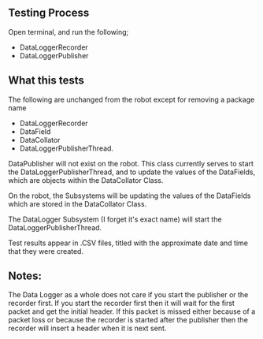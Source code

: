 ## Testing Process

Open terminal, and run the following;

* DataLoggerRecorder
* DataLoggerPublisher


## What this tests

The following are unchanged from the robot except for removing a package name
* DataLoggerRecorder
* DataField
* DataCollator
* DataLoggerPublisherThread.

DataPublisher will not exist on the robot.
This class currently serves to start the DataLoggerPublisherThread,
and to update the values of the DataFields, which are objects within the DataCollator Class.

On the robot, the Subsystems will be updating the values of the DataFields which are stored in the DataCollator Class.

The DataLogger Subsystem (I forget it's exact name) will start the DataLoggerPublisherThread.


Test results appear in .CSV files, titled with the approximate date and time that they were created.

## Notes:

The Data Logger as a whole does not care if you start the publisher or the recorder first. If you start the recorder first then it will wait for the first packet and get the initial header. If this packet is missed either because of a packet loss or because the recorder is started after the publisher then the recorder will insert a header when it is next sent.
